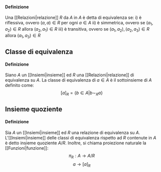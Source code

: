 #### Definizione
Una [[Relazioni|relazione]] $R$ da $A$ in $A$ è detta di equivalenza se:
i) è riflessiva, ovvero $(a,a)\in R$ per ogni $a \in A$
ii) è simmetrica, ovvero se $(a_{1},a_{2}) \in R$ allora $(a_{2},a_{1}) \in R$
iii) è transitiva, ovvero se $(a_{1},a_{2}),(a_{2},a_{3})\in R$ allora $(a_{1},a_{3})\in R$

## Classe di equivalenza

#### Definizione
Siano $A$ un [[Insiemi|insieme]] ed $R$ una [[Relazioni|relazione]] di equivalenza su $A$. La classe di equivalenza di $a\in A$ è il sottoinsieme di $A$ definito come:
$$[a]_{R}=\{b\in A |b \sim_{R} a \}$$
## Insieme quoziente

#### Definizione
Sia $A$ un [[Insiemi|insieme]] ed $R$ una relazione di equivalenza su $A$. L'[[Insiemi|insieme]] delle classi di equivalenza rispetto ad $R$ contenute in $A$ è detto insieme quoziente $A / R$. Inoltre, si chiama proiezione naturale la [[Funzioni|funzione]]:
$$\pi_{R}:A \rightarrow A /R$$
$$a \rightarrow [a]_{R}$$
